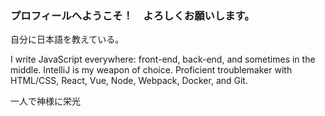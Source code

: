 ### プロフィールへようこそ！　よろしくお願いします。

自分に日本語を教えている。

I write JavaScript everywhere: front-end, back-end, and sometimes in the middle. IntelliJ is my weapon of choice. Proficient troublemaker with HTML/CSS, React, Vue, Node, Webpack, Docker, and Git.

一人で神様に栄光
